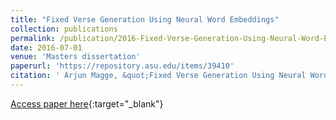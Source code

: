 ```yaml
---
title: "Fixed Verse Generation Using Neural Word Embeddings"
collection: publications
permalink: /publication/2016-Fixed-Verse-Generation-Using-Neural-Word-Embeddings
date: 2016-07-01
venue: 'Masters dissertation'
paperurl: 'https://repository.asu.edu/items/39410'
citation: ' Arjun Magge, &quot;Fixed Verse Generation Using Neural Word Embeddings.&quot; Masters dissertation, 2016.'
---
```

[Access paper here](https://repository.asu.edu/items/39410){:target="_blank"}
